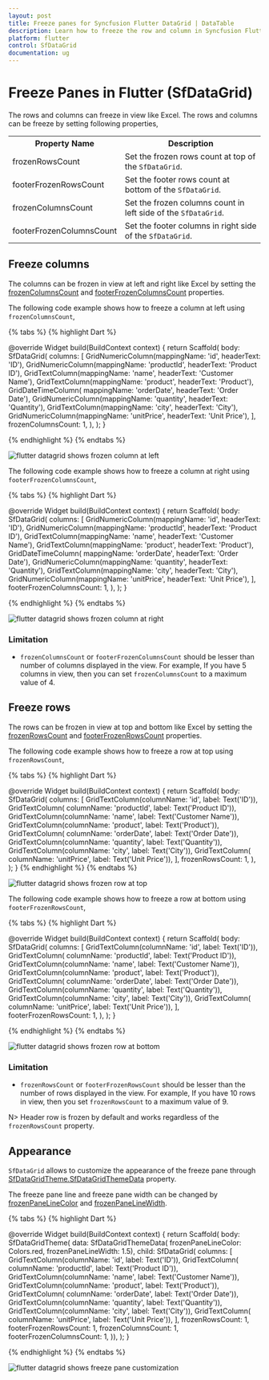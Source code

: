 ```yaml
---
layout: post
title: Freeze panes for Syncfusion Flutter DataGrid | DataTable
description: Learn how to freeze the row and column in Syncfusion Flutter DataGrid with support to customize the freeze count in the runtime.
platform: flutter
control: SfDataGrid
documentation: ug
---
```


# Freeze Panes in Flutter (SfDataGrid)

The rows and columns can freeze in view like Excel. The rows and columns can be freeze by setting following properties,

<table>
<tr>
<th> Property Name </th>
<th> Description </th>
</tr>
<tr>
<td>
frozenRowsCount
</td>
<td>
Set the frozen rows count at top of the <code>SfDataGrid</code>.
</td>
</tr>
<tr>
<td>
footerFrozenRowsCount
</td>
<td>
Set the footer rows count at bottom of the <code>SfDataGrid</code>.
</td>
</tr>
<tr>
<td>
frozenColumnsCount
</td>
<td>
Set the frozen columns count in left side of the <code>SfDataGrid</code>.
</td>
</tr>
<tr>
<td>
footerFrozenColumnsCount
</td>
<td>
Set the footer columns in right side of the <code>SfDataGrid</code>.
</td>
</tr>
</table>

## Freeze columns

The columns can be frozen in view at left and right like Excel by setting the [frozenColumnsCount](https://pub.dev/documentation/syncfusion_flutter_datagrid/latest/datagrid/SfDataGrid/frozenColumnsCount.html) and [footerFrozenColumnsCount](https://pub.dev/documentation/syncfusion_flutter_datagrid/latest/datagrid/SfDataGrid/footerFrozenColumnsCount.html) properties.

The following code example shows how to freeze a column at left using `frozenColumnsCount`,

{% tabs %}
{% highlight Dart %}

@override
Widget build(BuildContext context) {
    return Scaffold(
        body: SfDataGrid(
        columns: [
          GridNumericColumn(mappingName: 'id', headerText: 'ID'),
          GridNumericColumn(mappingName: 'productId', headerText: 'Product ID'),
          GridTextColumn(mappingName: 'name', headerText: 'Customer Name'),
          GridTextColumn(mappingName: 'product', headerText: 'Product'),
          GridDateTimeColumn(
              mappingName: 'orderDate', headerText: 'Order Date'),
          GridNumericColumn(mappingName: 'quantity', headerText: 'Quantity'),
          GridTextColumn(mappingName: 'city', headerText: 'City'),
          GridNumericColumn(mappingName: 'unitPrice', headerText: 'Unit Price'),
        ],
        frozenColumnsCount: 1,
        ),
    );
}

{% endhighlight %}
{% endtabs %}

![flutter datagrid shows frozen column at left](images/frozen-pane/flutter-datagrid-frozen-column.gif)

The following code example shows how to freeze a column at right using `footerFrozenColumnsCount`,

{% tabs %}
{% highlight Dart %}

@override
Widget build(BuildContext context) {
    return Scaffold(
        body: SfDataGrid(
        columns: [
          GridNumericColumn(mappingName: 'id', headerText: 'ID'),
          GridNumericColumn(mappingName: 'productId', headerText: 'Product ID'),
          GridTextColumn(mappingName: 'name', headerText: 'Customer Name'),
          GridTextColumn(mappingName: 'product', headerText: 'Product'),
          GridDateTimeColumn(
              mappingName: 'orderDate', headerText: 'Order Date'),
          GridNumericColumn(mappingName: 'quantity', headerText: 'Quantity'),
          GridTextColumn(mappingName: 'city', headerText: 'City'),
          GridNumericColumn(mappingName: 'unitPrice', headerText: 'Unit Price'),
        ],
        footerFrozenColumnsCount: 1,
        ),
    );
}

{% endhighlight %}
{% endtabs %}

![flutter datagrid shows frozen column at right](images/frozen-pane/flutter-datagrid-footer-frozen-column.png)

### Limitation

* `frozenColumnsCount` or  `footerFrozenColumnsCount` should be lesser than number of columns displayed in the view. For example, If you have 5 columns in view, then you can set `frozenColumnsCount` to a maximum value of 4.

## Freeze rows

The rows can be frozen in view at top and bottom like Excel by setting the [frozenRowsCount](https://pub.dev/documentation/syncfusion_flutter_datagrid/latest/datagrid/SfDataGrid/frozenRowsCount.html) and [footerFrozenRowsCount](https://pub.dev/documentation/syncfusion_flutter_datagrid/latest/datagrid/SfDataGrid/footerFrozenRowsCount.html) properties.

The following code example shows how to freeze a row at top using `frozenRowsCount`,

{% tabs %}
{% highlight Dart %}

@override
Widget build(BuildContext context) {
    return Scaffold(
        body: SfDataGrid(
        columns: [
            GridTextColumn(columnName: 'id', label: Text('ID')),
            GridTextColumn(
                columnName: 'productId', label: Text('Product ID')),
            GridTextColumn(columnName: 'name', label: Text('Customer Name')),
            GridTextColumn(columnName: 'product', label: Text('Product')),
            GridTextColumn(
                columnName: 'orderDate', label: Text('Order Date')),
            GridTextColumn(columnName: 'quantity', label: Text('Quantity')),
            GridTextColumn(columnName: 'city', label: Text('City')),
            GridTextColumn(
                columnName: 'unitPrice', label: Text('Unit Price')),
        ],
        frozenRowsCount: 1,
        ),
    );
}
{% endhighlight %}
{% endtabs %}

![flutter datagrid shows frozen row at top](images/frozen-pane/flutter-datagrid-frozen-row.gif)

The following code example shows how to freeze a row at bottom using `footerFrozenRowsCount`,

{% tabs %}
{% highlight Dart %}

@override
Widget build(BuildContext context) {
    return Scaffold(
        body: SfDataGrid(
        columns: [
            GridTextColumn(columnName: 'id', label: Text('ID')),
            GridTextColumn(
                columnName: 'productId', label: Text('Product ID')),
            GridTextColumn(columnName: 'name', label: Text('Customer Name')),
            GridTextColumn(columnName: 'product', label: Text('Product')),
            GridTextColumn(
                columnName: 'orderDate', label: Text('Order Date')),
            GridTextColumn(columnName: 'quantity', label: Text('Quantity')),
            GridTextColumn(columnName: 'city', label: Text('City')),
            GridTextColumn(
                columnName: 'unitPrice', label: Text('Unit Price')),
        ],
        footerFrozenRowsCount: 1,
        ),
    );
}

{% endhighlight %}
{% endtabs %}

![flutter datagrid shows frozen row at bottom](images/frozen-pane/flutter-datagrid-footer-frozen-row.png)

### Limitation

* `frozenRowsCount` or `footerFrozenRowsCount` should be lesser than the number of rows displayed in the view. For example, If you have 10 rows in view, then you set `frozenRowsCount` to a maximum value of 9.

N> Header row is frozen by default and works regardless of the `frozenRowsCount` property.

## Appearance

`SfDataGrid` allows to customize the appearance of the freeze pane through [SfDataGridTheme.SfDataGridThemeData](https://pub.dev/documentation/syncfusion_flutter_core/latest/theme/SfDataGridThemeData-class.html) property.

The freeze pane line and freeze pane width can be changed by [frozenPaneLineColor](https://pub.dev/documentation/syncfusion_flutter_core/latest/theme/SfDataGridThemeData/frozenPaneLineColor.html) and [frozenPaneLineWidth](https://pub.dev/documentation/syncfusion_flutter_core/latest/theme/SfDataGridThemeData/frozenPaneLineWidth.html). 

{% tabs %}
{% highlight Dart %}

@override
Widget build(BuildContext context) {
    return Scaffold(
        body: SfDataGridTheme(
            data: SfDataGridThemeData(
                frozenPaneLineColor: Colors.red, frozenPaneLineWidth: 1.5),
            child: SfDataGrid(
            columns: [
                GridTextColumn(columnName: 'id', label: Text('ID')),
                GridTextColumn(
                    columnName: 'productId', label: Text('Product ID')),
                GridTextColumn(columnName: 'name', label: Text('Customer Name')),
                GridTextColumn(columnName: 'product', label: Text('Product')),
                GridTextColumn(
                    columnName: 'orderDate', label: Text('Order Date')),
                GridTextColumn(columnName: 'quantity', label: Text('Quantity')),
                GridTextColumn(columnName: 'city', label: Text('City')),
                GridTextColumn(
                    columnName: 'unitPrice', label: Text('Unit Price')),
            ],
            frozenRowsCount: 1,
            footerFrozenRowsCount: 1,
            frozenColumnsCount: 1,
            footerFrozenColumnsCount: 1,
            )),
    );
}

{% endhighlight %}
{% endtabs %}

![flutter datagrid shows freeze pane customization](images/frozen-pane/flutter-datagrid-frozen-pane-customization.png)